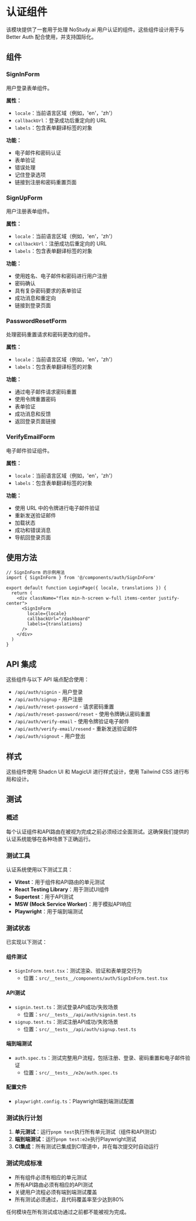 # 认证组件

该模块提供了一套用于处理 NoStudy.ai 用户认证的组件。这些组件设计用于与 Better Auth 配合使用，并支持国际化。

## 组件

### SignInForm

用户登录表单组件。

**属性：**

- `locale`：当前语言区域（例如，'en'，'zh'）
- `callbackUrl`：登录成功后重定向的 URL
- `labels`：包含表单翻译标签的对象

**功能：**

- 电子邮件和密码认证
- 表单验证
- 错误处理
- 记住登录选项
- 链接到注册和密码重置页面

### SignUpForm

用户注册表单组件。

**属性：**

- `locale`：当前语言区域（例如，'en'，'zh'）
- `callbackUrl`：注册成功后重定向的 URL
- `labels`：包含表单翻译标签的对象

**功能：**

- 使用姓名、电子邮件和密码进行用户注册
- 密码确认
- 具有复杂密码要求的表单验证
- 成功消息和重定向
- 链接到登录页面

### PasswordResetForm

处理密码重置请求和密码更改的组件。

**属性：**

- `locale`：当前语言区域（例如，'en'，'zh'）
- `labels`：包含表单翻译标签的对象

**功能：**

- 通过电子邮件请求密码重置
- 使用令牌重置密码
- 表单验证
- 成功消息和反馈
- 返回登录页面链接

### VerifyEmailForm

电子邮件验证组件。

**属性：**

- `locale`：当前语言区域（例如，'en'，'zh'）
- `labels`：包含表单翻译标签的对象

**功能：**

- 使用 URL 中的令牌进行电子邮件验证
- 重新发送验证邮件
- 加载状态
- 成功和错误消息
- 导航回登录页面

## 使用方法

```tsx
// SignInForm 的示例用法
import { SignInForm } from '@/components/auth/SignInForm'

export default function LoginPage({ locale, translations }) {
  return (
    <div className="flex min-h-screen w-full items-center justify-center">
      <SignInForm
        locale={locale}
        callbackUrl="/dashboard"
        labels={translations}
      />
    </div>
  )
}
```

## API 集成

这些组件与以下 API 端点配合使用：

- `/api/auth/signin` - 用户登录
- `/api/auth/signup` - 用户注册
- `/api/auth/reset-password` - 请求密码重置
- `/api/auth/reset-password/reset` - 使用令牌确认密码重置
- `/api/auth/verify-email` - 使用令牌验证电子邮件
- `/api/auth/verify-email/resend` - 重新发送验证邮件
- `/api/auth/signout` - 用户登出

## 样式

这些组件使用 Shadcn UI 和 MagicUI 进行样式设计，使用 Tailwind CSS 进行布局和设计。

## 测试

### 概述

每个认证组件和API路由在被视为完成之前必须经过全面测试。这确保我们提供的认证系统能够在各种场景下正确运行。

### 测试工具

认证系统使用以下测试工具：

- **Vitest**：用于组件和API路由的单元测试
- **React Testing Library**：用于测试UI组件
- **Supertest**：用于API测试
- **MSW (Mock Service Worker)**：用于模拟API响应
- **Playwright**：用于端到端测试

### 测试状态

已实现以下测试：

#### 组件测试

- `SignInForm.test.tsx`：测试渲染、验证和表单提交行为
  - 位置：`src/__tests__/components/auth/SignInForm.test.tsx`

#### API测试

- `signin.test.ts`：测试登录API成功/失败场景
  - 位置：`src/__tests__/api/auth/signin.test.ts`
- `signup.test.ts`：测试注册API成功/失败场景
  - 位置：`src/__tests__/api/auth/signup.test.ts`

#### 端到端测试

- `auth.spec.ts`：测试完整用户流程，包括注册、登录、密码重置和电子邮件验证
  - 位置：`src/__tests__/e2e/auth.spec.ts`

#### 配置文件

- `playwright.config.ts`：Playwright端到端测试配置

### 测试执行计划

1. **单元测试**：运行`pnpm test`执行所有单元测试（组件和API测试）
2. **端到端测试**：运行`pnpm test:e2e`执行Playwright测试
3. **CI集成**：所有测试已集成到CI管道中，并在每次提交时自动运行

### 测试完成标准

- 所有组件必须有相应的单元测试
- 所有API路由必须有相应的API测试
- 关键用户流程必须有端到端测试覆盖
- 所有测试必须通过，且代码覆盖率至少达到80%

任何模块在所有测试成功通过之前都不能被视为完成。

